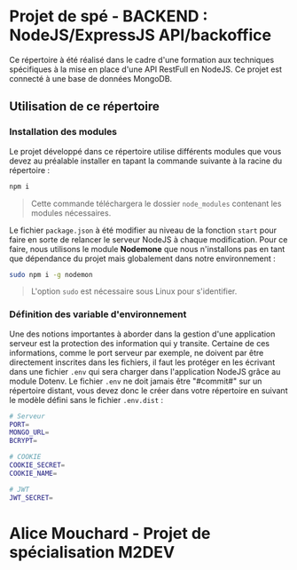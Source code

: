 # Projet de spé - BACKEND : NodeJS/ExpressJS API/backoffice

Ce répertoire à été réalisé dans le cadre d'une formation aux techniques spécifiques à la mise en place d'une API RestFull en NodeJS. Ce projet est connecté à une base de données MongoDB.

## Utilisation de ce répertoire
### Installation des modules

Le projet développé dans ce répertoire utilise différents modules que vous devez au préalable installer en tapant la commande suivante à la racine du répertoire :

```bash
npm i
```

> Cette commande téléchargera le dossier `node_modules` contenant les modules nécessaires.

Le fichier `package.json` à été modifier au niveau de la fonction `start` pour faire en sorte de relancer le serveur NodeJS à chaque modification. Pour ce faire, nous utilisons le module **Nodemone** que nous n'installons pas en tant que dépendance du projet mais globalement dans notre environnement :

```bash
sudo npm i -g nodemon
```

> L'option `sudo` est nécessaire sous Linux pour s'identifier.

### Définition des variable d'environnement

Une des notions importantes à aborder dans la gestion d'une application serveur est la protection des information qui y transite. Certaine de ces informations, comme le port serveur par exemple, ne doivent par être directement inscrites dans les fichiers, il faut les protéger en les écrivant dans une fichier `.env` qui sera charger dans l'application NodeJS grâce au module Dotenv. Le fichier `.env` ne doit jamais être "#commit#" sur un répertoire distant, vous devez donc le créer dans votre répertoire en suivant le modèle défini sans le fichier `.env.dist` :

```bash
# Serveur
PORT=
MONGO_URL=
BCRYPT=

# COOKIE
COOKIE_SECRET=
COOKIE_NAME=

# JWT
JWT_SECRET=
```
# Alice Mouchard - Projet de spécialisation M2DEV